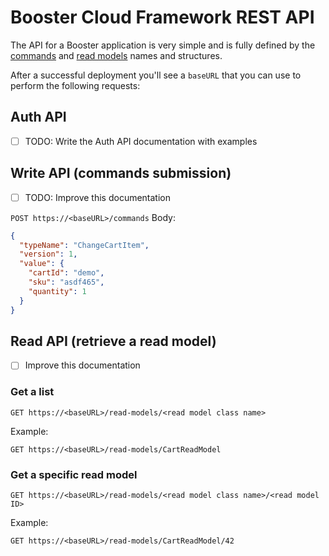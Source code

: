 # Booster Cloud Framework REST API

The API for a Booster application is very simple and is fully defined by the [commands](03-commands.md) and [read models](06-read-models.md) names and structures.

After a successful deployment you'll see a `baseURL` that you can use to perform the following requests:

## Auth API

- [ ] TODO: Write the Auth API documentation with examples

## Write API (commands submission)

- [ ] TODO: Improve this documentation

`POST https://<baseURL>/commands`
Body:
```json
{
  "typeName": "ChangeCartItem",
  "version": 1,
  "value": {
    "cartId": "demo",
    "sku": "asdf465",
    "quantity": 1
  }
}
```

## Read API (retrieve a read model)

- [ ] Improve this documentation

### Get a list

`GET https://<baseURL>/read-models/<read model class name>`

Example:

`GET https://<baseURL>/read-models/CartReadModel`

### Get a specific read model

`GET https://<baseURL>/read-models/<read model class name>/<read model ID>`

Example:

`GET https://<baseURL>/read-models/CartReadModel/42`